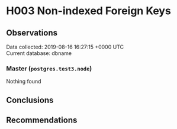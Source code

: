 # H003 Non-indexed Foreign Keys #

## Observations ##
Data collected: 2019-08-16 16:27:15 +0000 UTC  
Current database: dbname  


### Master (`postgres.test3.node`) ###



Nothing found



## Conclusions ##


## Recommendations ##

